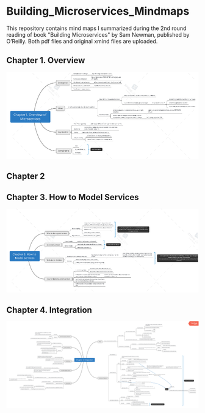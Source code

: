# Building_Microservices_Mindmaps
This repository contains mind maps I summarized during the 2nd round reading of book "Building Microservices" by Sam Newman, published by O’Reilly.
Both pdf files and original xmind files are uploaded.
## Chapter 1. Overview
![Overview](./images/chapter1.png)
## Chapter 2
## Chapter 3. How to Model Services
![How_to_model_services](./images/chapter3.png)
## Chapter 4. Integration
![Integration](./images/chapter4.png)
